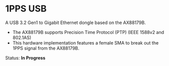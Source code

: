 # 1PPS USB
A USB 3.2 Gen1 to Gigabit Ethernet dongle based on the AX88179B. 
- The AX88179B supports Precision Time Protocol (PTP) (IEEE 1588v2 and 802.1AS)
- This hardware implementation features a female SMA to break out the 1PPS signal from the AX88179B.

Status: **In Progress**